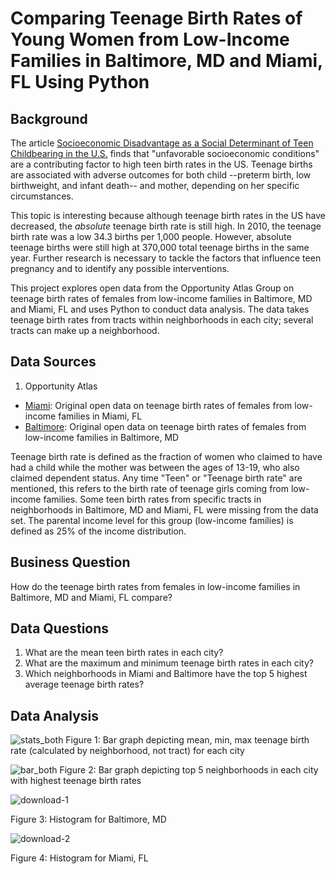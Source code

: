 # Comparing Teenage Birth Rates of Young Women from Low-Income Families in Baltimore, MD and Miami, FL Using Python

## Background
The article [Socioeconomic Disadvantage as a Social Determinant of Teen Childbearing in the U.S.](https://www.ncbi.nlm.nih.gov/pmc/articles/PMC3562742/) finds that "unfavorable socioeconomic conditions" are a contributing factor to high teen birth rates in the US. Teenage births are associated with adverse outcomes for both child --preterm birth, low birthweight, and infant death-- and mother, depending on her specific circumstances.  

This topic is interesting because although teenage birth rates in the US have decreased, the _absolute_ teenage birth rate is still high. In 2010, the teenage birth rate was a low 34.3 births per 1,000 people. However, absolute teenage births were still high at 370,000 total teenage births in the same year. Further research is necessary to tackle the factors that influence teen pregnancy and to identify any possible interventions. 

This project explores open data from the Opportunity Atlas Group on teenage birth rates of females from low-income families in Baltimore, MD and Miami, FL and uses Python to conduct data analysis. The data takes teenage birth rates from tracts within neighborhoods in each city; several tracts can make up a neighborhood.

## Data Sources
1. Opportunity Atlas
  - [Miami](https://github.com/vickidecastro/comparing-baltimore-miami-teenage-birthrate-lowincome-parents/blob/master/shown_tract_teenbirth_rP_gF_p25%20miami.csv): Original open data on teenage birth rates of females from low-income families in Miami, FL
  - [Baltimore](https://github.com/vickidecastro/comparing-baltimore-miami-teenage-birthrate-lowincome-parents/blob/master/shown_tract_teenbirth_rP_gF_p25%20baltimore.csv): Original open data on teenage birth rates of females from low-income families in Baltimore, MD

Teenage birth rate is defined as the fraction of women who claimed to have had a child while the mother was between the ages of 13-19, who also claimed dependent status. Any time "Teen" or "Teenage birth rate" are mentioned, this refers to the birth rate of teenage girls coming from low-income families. Some teen birth rates from specific tracts in neighborhoods in Baltimore, MD and Miami, FL were missing from the data set. The parental income level for this group (low-income families) is defined as 25% of the income distribution. 
  

## Business Question
How do the teenage birth rates from females in low-income families in Baltimore, MD and Miami, FL compare?

## Data Questions
1. What are the mean teen birth rates in each city? 
2. What are the maximum and minimum teenage birth rates in each city?
3. Which neighborhoods in Miami and Baltimore have the top 5 highest average teenage birth rates? 

## Data Analysis
![stats_both](https://user-images.githubusercontent.com/70858878/99890073-9335f400-2c29-11eb-9be5-e76c94c715a0.png)
Figure 1: Bar graph depicting mean, min, max teenage birth rate (calculated by neighborhood, not tract) for each city

![bar_both](https://user-images.githubusercontent.com/70858878/99890023-fb380a80-2c28-11eb-9b29-3ef7bf4127b3.png)
Figure 2: Bar graph depicting top 5 neighborhoods in each city with highest teenage birth rates

![download-1](https://user-images.githubusercontent.com/70858878/99890209-ec525780-2c2a-11eb-93c2-0f884d5c9be9.png)

Figure 3: Histogram for Baltimore, MD

![download-2](https://user-images.githubusercontent.com/70858878/99890259-64208200-2c2b-11eb-9864-971c6f78c4c9.png)

Figure 4: Histogram for Miami, FL


